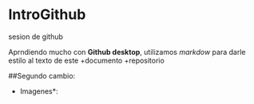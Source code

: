 # IntroGithub


 sesion de github

Aprndiendo mucho con **Github desktop**, utilizamos *markdow* para darle estilo al texto de este +documento +repositorio

##Segundo cambio:
* Imagenes*:


